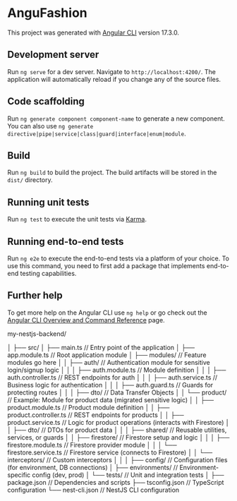 # AnguFashion

This project was generated with [Angular CLI](https://github.com/angular/angular-cli) version 17.3.0.

## Development server

Run `ng serve` for a dev server. Navigate to `http://localhost:4200/`. The application will automatically reload if you change any of the source files.

## Code scaffolding

Run `ng generate component component-name` to generate a new component. You can also use `ng generate directive|pipe|service|class|guard|interface|enum|module`.

## Build

Run `ng build` to build the project. The build artifacts will be stored in the `dist/` directory.

## Running unit tests

Run `ng test` to execute the unit tests via [Karma](https://karma-runner.github.io).

## Running end-to-end tests

Run `ng e2e` to execute the end-to-end tests via a platform of your choice. To use this command, you need to first add a package that implements end-to-end testing capabilities.

## Further help

To get more help on the Angular CLI use `ng help` or go check out the [Angular CLI Overview and Command Reference](https://angular.io/cli) page.


my-nestjs-backend/

│
├── src/
│   ├── main.ts                    // Entry point of the application
│   ├── app.module.ts               // Root application module
│   ├── modules/                    // Feature modules go here
│   │   ├── auth/                   // Authentication module for sensitive login/signup logic
│   │   │   ├── auth.module.ts      // Module definition
│   │   │   ├── auth.controller.ts  // REST endpoints for auth
│   │   │   ├── auth.service.ts     // Business logic for authentication
│   │   │   ├── auth.guard.ts       // Guards for protecting routes
│   │   │   ├── dto/                // Data Transfer Objects
│   │   └── product/                // Example: Module for product data (migrated sensitive logic)
│   │       ├── product.module.ts   // Product module definition
│   │       ├── product.controller.ts // REST endpoints for products
│   │       ├── product.service.ts  // Logic for product operations (interacts with Firestore)
│   │       ├── dto/                // DTOs for product data
│   │
│   ├── shared/                     // Reusable utilities, services, or guards
│   │   ├── firestore/              // Firestore setup and logic
│   │   │   ├── firestore.module.ts // Firestore provider module
│   │   │   └── firestore.service.ts // Firestore service (connects to Firestore)
│   │   └── interceptors/           // Custom interceptors
│   │
│   ├── config/                     // Configuration files (for environment, DB connections)
│   ├── environments/               // Environment-specific config (dev, prod)
│   └── tests/                      // Unit and integration tests
│
├── package.json                    // Dependencies and scripts
├── tsconfig.json                   // TypeScript configuration
└── nest-cli.json                   // NestJS CLI configuration
